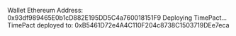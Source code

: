 Wallet Ethereum Address: 0x93df989465E0b1cD882E195DD5C4a760018151F9
Deploying TimePact...
TimePact deployed to: 0xB5461D72e4A4C110F204c8738C1503719DEe7eca

